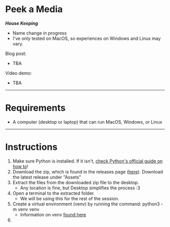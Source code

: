 # Peek a Media

***House Keeping***
- Name change in progress
- I've only tested on MacOS, so experiences on Windows and Linux may vary.

Blog post: 
- TBA

Video demo:
- TBA
____
# Requirements
- A computer (desktop or laptop) that can run MacOS, Windows, or Linux

____
# Instructions

1. Make sure Python is installed. If it isn't, [check Python's official guide on how to](https://wiki.python.org/moin/BeginnersGuide/Download)!
1. Download the zip, which is found in the releases page ([here](https://github.com/SeikaHirori/checkAllPhotos/releases)). Download the latest release under "Assets"
1. Extract the files from the downloaded zip file to the desktop.
    - Any location is fine, but Desktop simplifies the process :3
1. Open a terminal to the extracted folder.
    - We will be using this for the rest of the session.
1. Create a virtual environment (venv) by running the command:
    python3 -m venv venv
    - Information on venv [found here](https://docs.python.org/3/library/venv.html#creating-virtual-environments)
1. 